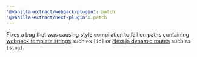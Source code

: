 ```yaml
---
'@vanilla-extract/webpack-plugin': patch
'@vanilla-extract/next-plugin': patch
---
```


Fixes a bug that was causing style compilation to fail on paths containing [webpack template strings] such as `[id]` or [Next.js dynamic routes] such as `[slug]`.

[webpack template strings]: https://webpack.js.org/configuration/output/#template-strings
[next.js dynamic routes]: https://nextjs.org/docs/app/building-your-application/routing/dynamic-routes
